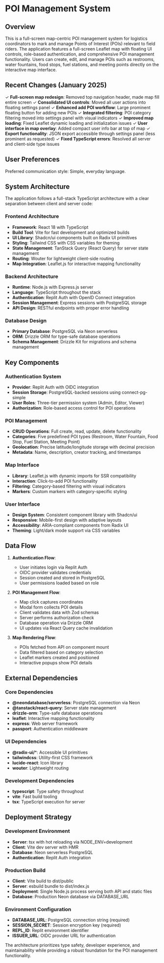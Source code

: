 # POI Management System

## Overview

This is a full-screen map-centric POI management system for logistics coordinators to mark and manage Points of Interest (POIs) relevant to field riders. The application features a full-screen Leaflet map with floating UI controls, role-based authentication, and comprehensive POI management functionality. Users can create, edit, and manage POIs such as restrooms, water fountains, food stops, fuel stations, and meeting points directly on the interactive map interface.

## Recent Changes (January 2025)

✓ **Full-screen map redesign**: Removed top navigation header, made map fill entire screen
✓ **Consolidated UI controls**: Moved all user actions into floating settings panel
✓ **Enhanced add POI workflow**: Large prominent floating button for adding new POIs
✓ **Integrated filtering**: POI category filtering moved into settings panel with visual indicators
✓ **Improved map loading**: Fixed Leaflet dynamic loading and initialization issues
✓ **User interface in map overlay**: Added compact user info bar at top of map
✓ **Export functionality**: JSON export accessible through settings panel (less prominent as requested)
✓ **Fixed TypeScript errors**: Resolved all server and client-side type issues

## User Preferences

Preferred communication style: Simple, everyday language.

## System Architecture

The application follows a full-stack TypeScript architecture with a clear separation between client and server code:

### Frontend Architecture
- **Framework**: React 18 with TypeScript
- **Build Tool**: Vite for fast development and optimized builds
- **UI Library**: Shadcn/ui components built on Radix UI primitives
- **Styling**: Tailwind CSS with CSS variables for theming
- **State Management**: TanStack Query (React Query) for server state management
- **Routing**: Wouter for lightweight client-side routing
- **Map Integration**: Leaflet.js for interactive mapping functionality

### Backend Architecture
- **Runtime**: Node.js with Express.js server
- **Language**: TypeScript throughout the stack
- **Authentication**: Replit Auth with OpenID Connect integration
- **Session Management**: Express sessions with PostgreSQL storage
- **API Design**: RESTful endpoints with proper error handling

### Database Design
- **Primary Database**: PostgreSQL via Neon serverless
- **ORM**: Drizzle ORM for type-safe database operations
- **Schema Management**: Drizzle Kit for migrations and schema management

## Key Components

### Authentication System
- **Provider**: Replit Auth with OIDC integration
- **Session Storage**: PostgreSQL-backed sessions using connect-pg-simple
- **User Roles**: Three-tier permission system (Admin, Editor, Viewer)
- **Authorization**: Role-based access control for POI operations

### POI Management
- **CRUD Operations**: Full create, read, update, delete functionality
- **Categories**: Five predefined POI types (Restroom, Water Fountain, Food Stop, Fuel Station, Meeting Point)
- **Geolocation**: Precise latitude/longitude storage with decimal precision
- **Metadata**: Name, description, creator tracking, and timestamps

### Map Interface
- **Library**: Leaflet.js with dynamic imports for SSR compatibility
- **Interaction**: Click-to-add POI functionality
- **Filtering**: Category-based filtering with visual indicators
- **Markers**: Custom markers with category-specific styling

### User Interface
- **Design System**: Consistent component library with Shadcn/ui
- **Responsive**: Mobile-first design with adaptive layouts
- **Accessibility**: ARIA-compliant components from Radix UI
- **Theming**: Light/dark mode support via CSS variables

## Data Flow

1. **Authentication Flow**:
   - User initiates login via Replit Auth
   - OIDC provider validates credentials
   - Session created and stored in PostgreSQL
   - User permissions loaded based on role

2. **POI Management Flow**:
   - Map click captures coordinates
   - Modal form collects POI details
   - Client validates data with Zod schemas
   - Server performs authorization check
   - Database operation via Drizzle ORM
   - UI updates via React Query cache invalidation

3. **Map Rendering Flow**:
   - POIs fetched from API on component mount
   - Data filtered based on category selection
   - Leaflet markers created and positioned
   - Interactive popups show POI details

## External Dependencies

### Core Dependencies
- **@neondatabase/serverless**: PostgreSQL connection via Neon
- **@tanstack/react-query**: Server state management
- **drizzle-orm**: Type-safe database operations
- **leaflet**: Interactive mapping functionality
- **express**: Web server framework
- **passport**: Authentication middleware

### UI Dependencies
- **@radix-ui/***: Accessible UI primitives
- **tailwindcss**: Utility-first CSS framework
- **lucide-react**: Icon library
- **wouter**: Lightweight routing

### Development Dependencies
- **typescript**: Type safety throughout
- **vite**: Fast build tooling
- **tsx**: TypeScript execution for server

## Deployment Strategy

### Development Environment
- **Server**: tsx with hot reloading via NODE_ENV=development
- **Client**: Vite dev server with HMR
- **Database**: Neon serverless PostgreSQL
- **Authentication**: Replit Auth integration

### Production Build
- **Client**: Vite build to dist/public
- **Server**: esbuild bundle to dist/index.js
- **Deployment**: Single Node.js process serving both API and static files
- **Database**: Production Neon database via DATABASE_URL

### Environment Configuration
- **DATABASE_URL**: PostgreSQL connection string (required)
- **SESSION_SECRET**: Session encryption key (required)
- **REPL_ID**: Replit environment identifier
- **ISSUER_URL**: OIDC provider URL for authentication

The architecture prioritizes type safety, developer experience, and maintainability while providing a robust foundation for the POI management functionality.